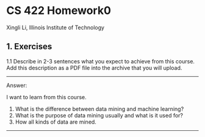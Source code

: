 # CS 422 Homework0

Xingli Li, Illinois Institute of Technology

## 1. Exercises 
1.1 Describe in 2-3 sentences what you expect to achieve from this course. Add this description as a PDF file into the archive that you will upload.

---
Answer: 

I want to learn from this course.

1. What is the difference between data mining and machine learning?
2. What is the purpose of data mining usually and what is it used for?
3. How all kinds of data are mined.

---
